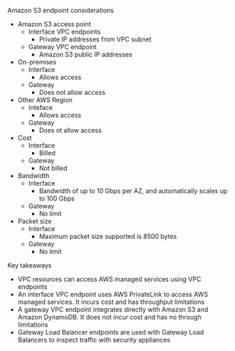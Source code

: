Amazon S3 endpoint considerations 
- Amazon S3 access point 
	- Interface VPC endpoints
		- Private IP addresses from VPC subnet 
	- Gateway VPC endpoint 
		- Amazon S3 public IP addresses
- On-premises
	- Interface
		- Allows access
	- Gateway 
		- Does not allow access
- Other AWS Region 
	- Inteface
		- Allows access
	- Gateway 
		- Does ot allow access
- Cost 
	- Interface
		- Billed
	- Gateway 
		- Not billed
- Bandwidth
	- Interface
		- Bandwidth of up to 10 Gbps per AZ, and automatically scales up to 100 Gbps 
	- Gateway 
		- No limit
- Packet size
	- Interface
		- Maximum packet size supported is 8500 bytes 
	- Gateway 
		- No limit 

Key takeaways
- VPC resources can access AWS managed services using VPC endpoints
- An interface VPC endpoint uses AWS PrivateLink to access AWS managed services. It incurs cost and has throughput limitations 
- A gateway VPC endpoint integrates directly with Amazon S3 and Amazon DynamoDB. It does not incur cost and has no through limitations 
- Gateway Load Balancer endpoints are used with Gateway Load Balancers to inspect traffic with security appliances



